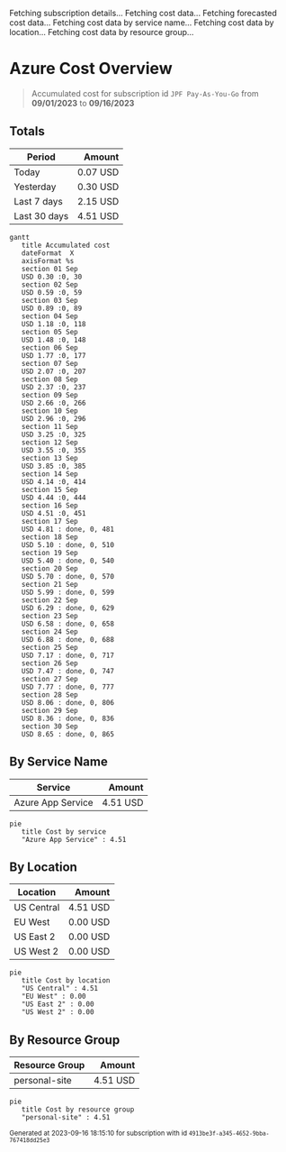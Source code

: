 Fetching subscription details...
Fetching cost data...
Fetching forecasted cost data...
Fetching cost data by service name...
Fetching cost data by location...
Fetching cost data by resource group...
# Azure Cost Overview

> Accumulated cost for subscription id `JPF Pay-As-You-Go` from **09/01/2023** to **09/16/2023**

## Totals

|Period|Amount|
|---|---:|
|Today|0.07 USD|
|Yesterday|0.30 USD|
|Last 7 days|2.15 USD|
|Last 30 days|4.51 USD|

```mermaid
gantt
   title Accumulated cost
   dateFormat  X
   axisFormat %s
   section 01 Sep
   USD 0.30 :0, 30
   section 02 Sep
   USD 0.59 :0, 59
   section 03 Sep
   USD 0.89 :0, 89
   section 04 Sep
   USD 1.18 :0, 118
   section 05 Sep
   USD 1.48 :0, 148
   section 06 Sep
   USD 1.77 :0, 177
   section 07 Sep
   USD 2.07 :0, 207
   section 08 Sep
   USD 2.37 :0, 237
   section 09 Sep
   USD 2.66 :0, 266
   section 10 Sep
   USD 2.96 :0, 296
   section 11 Sep
   USD 3.25 :0, 325
   section 12 Sep
   USD 3.55 :0, 355
   section 13 Sep
   USD 3.85 :0, 385
   section 14 Sep
   USD 4.14 :0, 414
   section 15 Sep
   USD 4.44 :0, 444
   section 16 Sep
   USD 4.51 :0, 451
   section 17 Sep
   USD 4.81 : done, 0, 481
   section 18 Sep
   USD 5.10 : done, 0, 510
   section 19 Sep
   USD 5.40 : done, 0, 540
   section 20 Sep
   USD 5.70 : done, 0, 570
   section 21 Sep
   USD 5.99 : done, 0, 599
   section 22 Sep
   USD 6.29 : done, 0, 629
   section 23 Sep
   USD 6.58 : done, 0, 658
   section 24 Sep
   USD 6.88 : done, 0, 688
   section 25 Sep
   USD 7.17 : done, 0, 717
   section 26 Sep
   USD 7.47 : done, 0, 747
   section 27 Sep
   USD 7.77 : done, 0, 777
   section 28 Sep
   USD 8.06 : done, 0, 806
   section 29 Sep
   USD 8.36 : done, 0, 836
   section 30 Sep
   USD 8.65 : done, 0, 865
```

## By Service Name

|Service|Amount|
|---|---:|
|Azure App Service|4.51 USD|

```mermaid
pie
   title Cost by service
   "Azure App Service" : 4.51
```

## By Location

|Location|Amount|
|---|---:|
|US Central|4.51 USD|
|EU West|0.00 USD|
|US East 2|0.00 USD|
|US West 2|0.00 USD|

```mermaid
pie
   title Cost by location
   "US Central" : 4.51
   "EU West" : 0.00
   "US East 2" : 0.00
   "US West 2" : 0.00
```

## By Resource Group

|Resource Group|Amount|
|---|---:|
|personal-site|4.51 USD|

```mermaid
pie
   title Cost by resource group
   "personal-site" : 4.51
```

<sup>Generated at 2023-09-16 18:15:10 for subscription with id `4913be3f-a345-4652-9bba-767418dd25e3`</sup>
